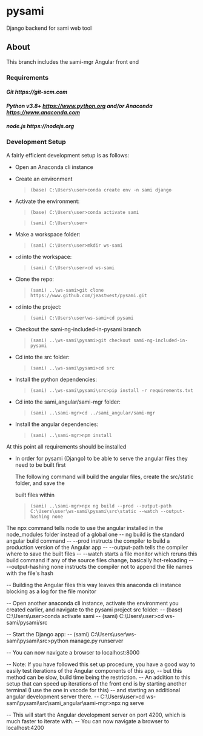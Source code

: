 # **pysami**

Django backend for sami web tool

## About

This branch includes the sami-mgr Angular front end

### Requirements

#### **_Git https://git-scm.com_**

#### **_Python v3.8+ https://www.python.org and/or Anaconda https://www.anaconda.com_**

#### **_node.js https://nodejs.org_**

### Development Setup

A fairly efficient development setup is as follows:

- Open an Anaconda cli instance

- Create an environment

  > `(base) C:\Users\user>conda create env -n sami django`

- Activate the environment:

  > `(base) C:\Users\user>conda activate sami`

  > `(sami) C:\Users\user>`

- Make a workspace folder:

  > `(sami) C:\Users\user>mkdir ws-sami`

- `cd` into the workspace:

  > `(sami) C:\Users\user>cd ws-sami`

- Clone the repo:

  > `(sami) ..\ws-sami>git clone https://www.github.com/jeastwest/pysami.git`

- `cd` into the project:

  > `(sami) C:\Users\user\ws-sami>cd pysami`

- Checkout the sami-ng-included-in-pysami branch

  > `(sami) ..\ws-sami\pysami>git checkout sami-ng-included-in-pysami`

- Cd into the src folder:

  > `(sami) ..\ws-sami\pysami>cd src`

- Install the python dependencies:

  > `(sami) ..\ws-sami\pysami\src>pip install -r requirements.txt`

- Cd into the sami_angular/sami-mgr folder:

  > `(sami) ..\sami-mgr>cd ../sami_angular/sami-mgr`

- Install the angular dependencies:

  > `(sami) ..\sami-mgr>npm install`

At this point all requirements should be installed

- In order for pysami (Django) to be able to serve the angular files they need to be built first

  The following command will build the angular files, create the src/static folder, and save the

  built files within

  > `(sami) ..\sami-mgr>npx ng build --prod --output-path C:\Users\user\ws-sami\pysami\src\static --watch --output-hashing none`

The npx command tells node to use the angular installed in the node_modules folder instead of a global one
-- ng build is the standard angular build command
-- --prod instructs the compiler to build a production version of the Angular app
-- --output-path tells the compiler where to save the built files
-- --watch starts a file monitor which reruns this build command if any of the source files change, basically hot-reloading
-- --output-hashing none instructs the compiler not to append the file names with the file's hash

-- Building the Angular files this way leaves this anaconda cli instance blocking as a log for the file monitor

-- Open another anaconda cli instance, activate the environment you created earlier, and navigate to the pysami project src folder:
-- (base) C:\Users\user>conda activate sami
-- (sami) C:\Users\user>cd ws-sami/pysami/src

-- Start the Django app:
-- (sami) C:\Users\user\ws-sami\pysami\src>python manage.py runserver

-- You can now navigate a browser to localhost:8000

-- Note: If you have followed this set up procedure, you have a good way to easily test iterations of the Angular components of this app,
-- but this method can be slow, build time being the restriction.
-- An addition to this setup that can speed up iterations of the front end is by starting another terminal (I use the one in vscode for this)
-- and starting an additional angular development server there.
-- C:\Users\user>cd ws-sami\pysami\src\sami_angular\sami-mgr>npx ng serve

-- This will start the Angular development server on port 4200, which is much faster to iterate with.
-- You can now navigate a browser to localhost:4200
